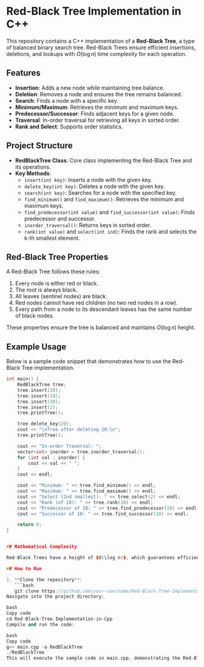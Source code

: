 # Red-Black Tree Implementation in C++

This repository contains a C++ implementation of a **Red-Black Tree**, a type of balanced binary search tree. Red-Black Trees ensure efficient insertions, deletions, and lookups with $O(\log n)$ time complexity for each operation.

## Features

- **Insertion**: Adds a new node while maintaining tree balance.
- **Deletion**: Removes a node and ensures the tree remains balanced.
- **Search**: Finds a node with a specific key.
- **Minimum/Maximum**: Retrieves the minimum and maximum keys.
- **Predecessor/Successor**: Finds adjacent keys for a given node.
- **Traversal**: In-order traversal for retrieving all keys in sorted order.
- **Rank and Select**: Supports order statistics.

## Project Structure

- **RedBlackTree Class**: Core class implementing the Red-Black Tree and its operations.
- **Key Methods**:
  - `insert(int key)`: Inserts a node with the given key.
  - `delete_key(int key)`: Deletes a node with the given key.
  - `search(int key)`: Searches for a node with the specified key.
  - `find_minimum()` and `find_maximum()`: Retrieves the minimum and maximum keys.
  - `find_predecessor(int value)` and `find_successor(int value)`: Finds predecessor and successor.
  - `inorder_traversal()`: Returns keys in sorted order.
  - `rank(int value)` and `select(int ind)`: Finds the rank and selects the k-th smallest element.

## Red-Black Tree Properties

A Red-Black Tree follows these rules:

1. Every node is either red or black.
2. The root is always black.
3. All leaves (sentinel nodes) are black.
4. Red nodes cannot have red children (no two red nodes in a row).
5. Every path from a node to its descendant leaves has the same number of black nodes.

These properties ensure the tree is balanced and maintains $O(\log n)$ height.

## Example Usage

Below is a sample code snippet that demonstrates how to use the Red-Black Tree implementation.

```cpp
int main() {
    RedBlackTree tree;
    tree.insert(20);
    tree.insert(10);
    tree.insert(30);
    tree.insert(2);
    tree.printTree();

    tree.delete_key(20);
    cout << "\nTree after deleting 20:\n";
    tree.printTree();

    cout << "In-order Traversal: ";
    vector<int> inorder = tree.inorder_traversal();
    for (int val : inorder) {
        cout << val << " ";
    }
    cout << endl;

    cout << "Minimum: " << tree.find_minimum() << endl;
    cout << "Maximum: " << tree.find_maximum() << endl;
    cout << "Select (2nd smallest): " << tree.select(2) << endl;
    cout << "Rank (of 10): " << tree.rank(10) << endl;
    cout << "Predecessor of 10: " << tree.find_predecessor(10) << endl;
    cout << "Successor of 10: " << tree.find_successor(10) << endl;

    return 0;
}


## Mathematical Complexity

Red-Black Trees have a height of $O(\log n)$, which guarantees efficient operations. This ensures the time complexity for **search**, **insertion**, and **deletion** is $O(\log n)$ in the worst case.

## How to Run

1. **Clone the repository**:
   ```bash
   git clone https://github.com/your-username/Red-Black-Tree-Implementation-in-Cpp.git
Navigate into the project directory:

bash
Copy code
cd Red-Black-Tree-Implementation-in-Cpp
Compile and run the code:

bash
Copy code
g++ main.cpp -o RedBlackTree
./RedBlackTree
This will execute the sample code in main.cpp, demonstrating the Red-Black Tree operations.